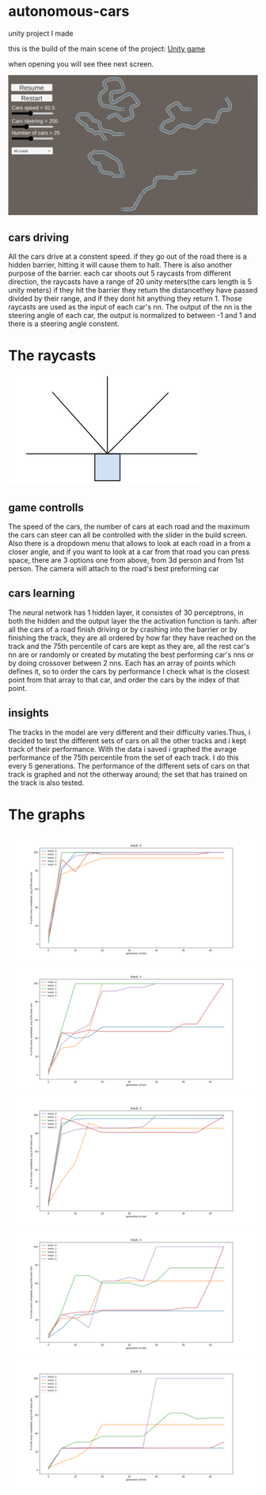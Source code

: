 # autonomous-cars
unity project I made

this is the build of the main scene of the project:
<a href="https://avsha172.github.io/autonomous-cars/" target="_blank" rel="noopener noreferrer">Unity game</a>

when opening you will see thee next screen.

![alt text](https://github.com/avsha172/autonomous-cars/blob/main/readme-res/roads.png)

## cars driving
All the cars drive at a constent speed. if they go out of the road there is a hidden barrier, hitting it will cause them to halt.
There is also another purpose of the barrier. each car shoots out 5 raycasts from different direction, the raycasts have a range of 20 unity meters(the cars length is  5 unity meters) if they hit the barrier they return the distancethey have passed divided by their range, and if they dont hit anything they return 1.
Those raycasts are used as the input of each car's nn. The output of the nn is the steering angle of each car, the output is normalized to between -1 and 1 and there is a steering angle constent.


# The raycasts
![alt text](https://github.com/avsha172/autonomous-cars/blob/main/readme-res/raycasts.JPG)


## game controlls
The speed of the cars, the number of cars at each road and the maximum the cars can steer can all be controlled with the slider in the build screen.
Also there is a dropdown menu that allows to look at each road in a from a closer angle, and if you want to look at a car from that road you can press space, there are 3 options one from above, from 3d person and from 1st person. The camera will attach to the road's best preforming car

## cars learning
The neural network has 1 hidden layer, it consistes of 30 perceptrons, in both the hidden and the output layer the the activation function is tanh.
after all the cars of a road finish driving or by crashing into the barrier or by finishing the track, they are all ordered by how far they have reached on the track and the 75th percentile of cars are kept as they are, all the rest car's nn are or randomly or created by mutating the best performing car's nns or by doing crossover between 2 nns.
Each has an array of points which defines it, so to order the cars by performance I check what is the closest point from that array to that car, and order the cars by the index of that point.

## insights
The tracks in the model are very different and their difficulty varies.Thus, i decided to test the different sets of cars on all the other tracks and i kept track of their performance. With the data i saved i graphed the avrage performance of the 75th percentile from the set of each track. I do this every 5 generations.
The performance of the different sets of cars on that track is graphed and not the otherway around; the set that has trained on the track is also tested.
# The graphs

![alt text](https://github.com/avsha172/autonomous-cars/blob/main/readme-res/track0.png)
![alt text](https://github.com/avsha172/autonomous-cars/blob/main/readme-res/track1.png)
![alt text](https://github.com/avsha172/autonomous-cars/blob/main/readme-res/track2.png)
![alt text](https://github.com/avsha172/autonomous-cars/blob/main/readme-res/track3.png)
![alt text](https://github.com/avsha172/autonomous-cars/blob/main/readme-res/track4.png)

